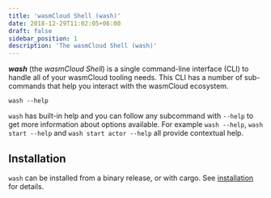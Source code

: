 ```yaml
---
title: 'wasmCloud Shell (wash)'
date: 2018-12-29T11:02:05+06:00
draft: false
sidebar_position: 1
description: 'The wasmCloud Shell (wash)'
---
```


<head>
  <meta name="robots" content="noindex" />
</head>

**_wash_** (the _wasmCloud Shell_) is a single command-line interface (CLI) to handle all of your wasmCloud tooling needs. This CLI has a number of sub-commands that help you interact with the wasmCloud ecosystem.

```
wash --help
```

`wash` has built-in help and you can follow any subcommand with `--help` to get more information about options available. For example `wash --help`, `wash start --help` and `wash start actor --help` all provide contextual help.

## Installation

`wash` can be installed from a binary release, or with cargo. See [installation](/docs/0.82/installation) for details.
